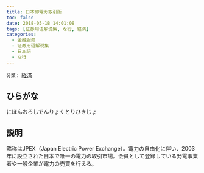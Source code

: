 ```yaml
---
title: 日本卸電力取引所
toc: false
date: 2018-05-18 14:01:08
tags: [证券用语解说集, な行, 経済]
categories:
  - 金融服务
  - 证券用语解说集
  - 日本語
  - な行
---
```


`分類：` [経済](/tags/経済/)

## ひらがな

にほんおろしでんりょくとりひきじょ

## 説明

略称はJPEX（Japan Electric Power Exchange）。電力の自由化に伴い、2003年に設立された日本で唯一の電力の取引市場。会員として登録している発電事業者や一般企業が電力の売買を行える。
